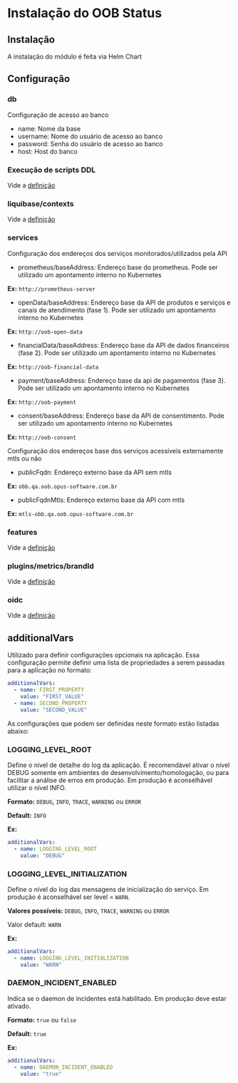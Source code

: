 # Instalação do OOB Status

## Instalação

A instalação do módulo é feita via Helm Chart

## Configuração

### db

Configuração de acesso ao banco

* name: Nome da base
* username: Nome do usuário de acesso ao banco
* password: Senha do usuário de acesso ao banco
* host: Host do banco

### Execução de scripts DDL

Vide a [definição](../shared-definitions.md#scripts-ddl)

### liquibase/contexts

Vide a [definição](../shared-definitions.md#liquibase-contexts)

### services

Configuração dos endereços dos serviços monitorados/utilizados pela API

* prometheus/baseAddress: Endereço base do prometheus. Pode ser utilizado um apontamento
interno no Kubernetes

**Ex:** `http://prometheus-server`

* openData/baseAddress: Endereço base da API de produtos e serviços e canais de atendimento
(fase 1). Pode ser utilizado um apontamento interno no Kubernetes

**Ex:** `http://oob-open-data`

* financialData/baseAddress: Endereço base da API de dados financeiros
(fase 2). Pode ser utilizado um apontamento interno no Kubernetes

**Ex:** `http://oob-financial-data`

* payment/baseAddress: Endereço base da api de pagamentos
(fase 3). Pode ser utilizado um apontamento interno no Kubernetes

**Ex:** `http://oob-payment`

* consent/baseAddress: Endereço base da API de consentimento. Pode ser utilizado
um apontamento interno no Kubernetes

**Ex:** `http://oob-consent`

Configuração dos endereços base dos serviços acessíveis externamente mtls ou não

* publicFqdn: Endereço externo base da API sem mtls

**Ex:** `obb.qa.oob.opus-software.com.br`

* publicFqdnMtls: Endereço externo base da API com mtls

**Ex:** `mtls-obb.qa.oob.opus-software.com.br`

### features

Vide a [definição](../shared-definitions.md#suporte-a-features-do-opus-open-finance)

### plugins/metrics/brandId

Vide a [definição](../shared-definitions.md#brand-id)

### oidc

Vide a [definição](../shared-definitions.md#oidc)

## additionalVars

Utilizado para definir configurações opcionais na aplicação. Essa configuração
permite definir uma lista de propriedades a serem passadas para a aplicação no formato:

```yaml
additionalVars:
  - name: FIRST_PROPERTY
    value: "FIRST_VALUE"
  - name: SECOND_PROPERTY
    value: "SECOND_VALUE"
```

As configurações que podem ser definidas neste formato estão listadas abaixo:

### LOGGING_LEVEL_ROOT

Define o nível de detalhe do log da aplicação. É recomendável ativar o nível DEBUG
somente em ambientes de desenvolvimento/homologação, ou para facilitar a análise
de erros em produção. Em produção é aconselhável utilizar o nível INFO.

**Formato:** `DEBUG`, `INFO`, `TRACE`, `WARNING` ou `ERROR`

**Default:** `INFO`

**Ex:**

```yaml
additionalVars:
  - name: LOGGING_LEVEL_ROOT
    value: "DEBUG"
```

### LOGGING_LEVEL_INITIALIZATION

Define o nível do log das mensagens de inicialização do serviço.
Em produção é aconselhável ser level = `WARN`.

**Valores possíveis:** `DEBUG`, `INFO`, `TRACE`, `WARNING` ou `ERROR`

Valor default: `WARN`

**Ex:**

```yaml
additionalVars:
  - name: LOGGING_LEVEL_INITIALIZATION
    value: "WARN"
```

### DAEMON_INCIDENT_ENABLED

Indica se o daemon de incidentes está habilitado. Em produção deve estar ativado.

**Formato:** `true` ou `false`

**Default:** `true`

**Ex:**

```yaml
additionalVars:
  - name: DAEMON_INCIDENT_ENABLED
    value: "true"
```
